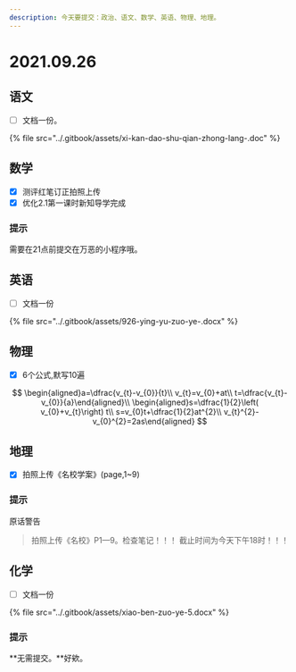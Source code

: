 ```yaml
---
description: 今天要提交：政治、语文、数学、英语、物理、地理。
---
```


# 2021.09.26

## 语文

* [ ] 文档一份。

{% file src="../.gitbook/assets/xi-kan-dao-shu-qian-zhong-lang-.doc" %}

## 数学

* [x] 测评红笔订正拍照上传
* [x] 优化2.1第一课时新知导学完成

### 提示

需要在21点前提交在万恶的小程序哦。

## 英语

* [ ] 文档一份

{% file src="../.gitbook/assets/926-ying-yu-zuo-ye-.docx" %}

## 物理

* [x] 6个公式,默写10遍

$$
\begin{aligned}a=\dfrac{v_{t}-v_{0}}{t}\\
v_{t}=v_{0}+at\\
t=\dfrac{v_{t}-v_{0}}{a}\end{aligned}\\
\begin{aligned}s=\dfrac{1}{2}\left( v_{0}+v_{t}\right) t\\
s=v_{0}t+\dfrac{1}{2}at^{2}\\
v_{t}^{2}-v_{0}^{2}=2as\end{aligned}
$$

## 地理

* [x] 拍照上传《名校学案》\(page,1~9\)

### 提示

原话警告

> 拍照上传《名校》P1—9。检查笔记！！！ 截止时间为今天下午18时！！！

## 化学

* [ ] 文档一份

{% file src="../.gitbook/assets/xiao-ben-zuo-ye-5.docx" %}

### 提示

**无需提交。**好欸。
